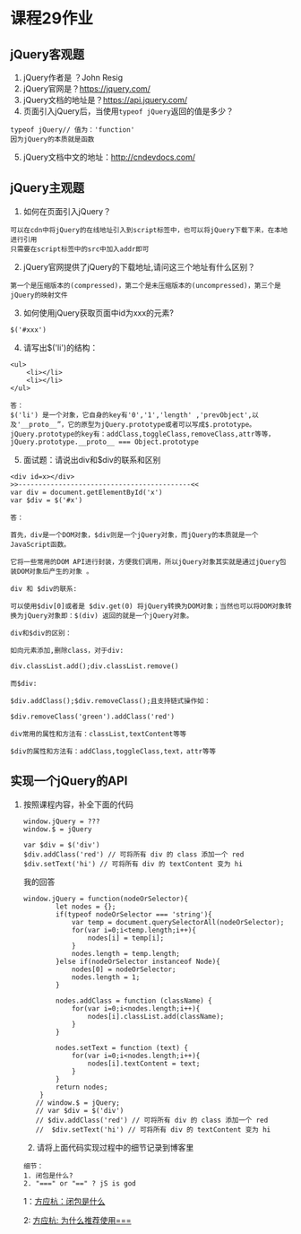 # 课程29作业

## jQuery客观题

1. jQuery作者是 ？John Resig
2. jQuery官网是？https://jquery.com/
3. jQuery文档的地址是？https://api.jquery.com/
4. 页面引入jQuery后，当使用``typeof jQuery``返回的值是多少？

````
typeof jQuery// 值为：'function'
因为jQuery的本质就是函数
````

5. jQuery文档中文的地址：http://cndevdocs.com/

## jQuery主观题

1. 如何在页面引入jQuery？

````
可以在cdn中将jQuery的在线地址引入到script标签中，也可以将jQuery下载下来，在本地进行引用
只需要在script标签中的src中加入addr即可
````

2. jQuery官网提供了jQuery的下载地址,请问这三个地址有什么区别？

````
第一个是压缩版本的(compressed)，第二个是未压缩版本的(uncompressed)，第三个是jQuery的映射文件
````

3. 如何使用jQuery获取页面中id为xxx的元素?

````
$('#xxx')
````

4. 请写出$('li')的结构：

````
<ul>
    <li></li>
    <li></li>
</ul>
````

````
答：
$('li') 是一个对象，它自身的key有'0','1','length' ,'prevObject',以及'__proto__”，它的原型为jQuery.prototype或者可以写成$.prototype。jQuery.prototype的key有：addClass,toggleClass,removeClass,attr等等，jQuery.prototype.__proto__ === Object.prototype
````

5. 面试题：请说出div和$div的联系和区别

````
<div id=x></div>
>>-------------------------------------------<<
var div = document.getElementById('x')
var $div = $('#x')
````

````
答：

首先，div是一个DOM对象，$div则是一个jQuery对象，而jQuery的本质就是一个JavaScript函数。

它将一些常用的DOM API进行封装，方便我们调用，所以jQuery对象其实就是通过jQuery包装DOM对象后产生的对象 。

div 和 $div的联系:

可以使用$div[0]或者是 $div.get(0) 将jQuery转换为DOM对象；当然也可以将DOM对象转换为jQuery对象即：$(div) 返回的就是一个jQuery对象。

div和$div的区别：

如向元素添加,删除class，对于div:

div.classList.add();div.classList.remove()

而$div:

$div.addClass();$div.removeClass();且支持链式操作如：

$div.removeClass('green').addClass('red')

div常用的属性和方法有：classList,textContent等等

$div的属性和方法有：addClass,toggleClass,text，attr等等

````

## 实现一个jQuery的API

1. 按照课程内容，补全下面的代码

   ````
   window.jQuery = ???
   window.$ = jQuery
   
   var $div = $('div')
   $div.addClass('red') // 可将所有 div 的 class 添加一个 red
   $div.setText('hi') // 可将所有 div 的 textContent 变为 hi
   ````

   我的回答

   ````
   window.jQuery = function(nodeOrSelector){
           let nodes = {};
           if(typeof nodeOrSelector === 'string'){
               var temp = document.querySelectorAll(nodeOrSelector);
               for(var i=0;i<temp.length;i++){
                   nodes[i] = temp[i];
               }
               nodes.length = temp.length;
           }else if(nodeOrSelector instanceof Node){
               nodes[0] = nodeOrSelector;
               nodes.length = 1;
           }
   
           nodes.addClass = function (className) {
               for(var i=0;i<nodes.length;i++){
                   nodes[i].classList.add(className);
               }
           }
   
           nodes.setText = function (text) {
               for(var i=0;i<nodes.length;i++){
                   nodes[i].textContent = text;
               }
           }
           return nodes;
       }
      // window.$ = jQuery;
      // var $div = $('div')
      // $div.addClass('red') // 可将所有 div 的 class 添加一个 red
      //  $div.setText('hi') // 可将所有 div 的 textContent 变为 hi
   ````

   2. 请将上面代码实现过程中的细节记录到博客里

   ````
   细节：
   1. 闭包是什么?  
   2. "===" or "==" ? jS is god
   ````

   1：[方应杭：闭包是什么](https://zhuanlan.zhihu.com/p/22486908)

   2:  [方应杭: 为什么推荐使用===](https://zhuanlan.zhihu.com/p/22745278)

   